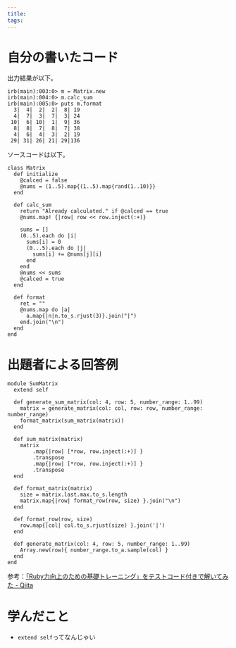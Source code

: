```yaml
---
title: 
tags: 
---
```

# 自分の書いたコード

出力結果が以下。

    
    
    irb(main):003:0> m = Matrix.new
    irb(main):004:0> m.calc_sum
    irb(main):005:0> puts m.format
      3|  4|  2|  2|  8| 19
      4|  7|  3|  7|  3| 24
     10|  6| 10|  1|  9| 36
      8|  8|  7|  8|  7| 38
      4|  6|  4|  3|  2| 19
     29| 31| 26| 21| 29|136

ソースコードは以下。

    
    
    class Matrix
      def initialize
        @calced = false
        @nums = (1..5).map{(1..5).map{rand(1..10)}}
      end
    
      def calc_sum
        return "Already calculated." if @calced == true
        @nums.map! {|row| row << row.inject(:+)}
    
        sums = []
        (0..5).each do |i|
          sums[i] = 0
          (0...5).each do |j|
            sums[i] += @nums[j][i]
          end
        end
        @nums << sums
        @calced = true
      end
    
      def format
        ret = ""
        @nums.map do |a|
          a.map{|n|n.to_s.rjust(3)}.join("|")
        end.join("\n")
      end
    end

# 出題者による回答例

    
    
    module SumMatrix
      extend self
    
      def generate_sum_matrix(col: 4, row: 5, number_range: 1..99)
        matrix = generate_matrix(col: col, row: row, number_range: number_range)
        format_matrix(sum_matrix(matrix))
      end
    
      def sum_matrix(matrix)
        matrix
            .map{|row| [*row, row.inject(:+)] }
            .transpose
            .map{|row| [*row, row.inject(:+)] }
            .transpose
      end
    
      def format_matrix(matrix)
        size = matrix.last.max.to_s.length
        matrix.map{|row| format_row(row, size) }.join("\n")
      end
    
      def format_row(row, size)
        row.map{|col| col.to_s.rjust(size) }.join('|')
      end
    
      def generate_matrix(col: 4, row: 5, number_range: 1..99)
        Array.new(row){ number_range.to_a.sample(col) }
      end
    end

参考：[「Ruby力向上のための基礎トレーニング」をテストコード付きで解いてみた \-
Qiita](https://qiita.com/jnchito/items/2fedbfa9f887635e6c6a)

# 学んだこと

  * `extend self`ってなんじゃい